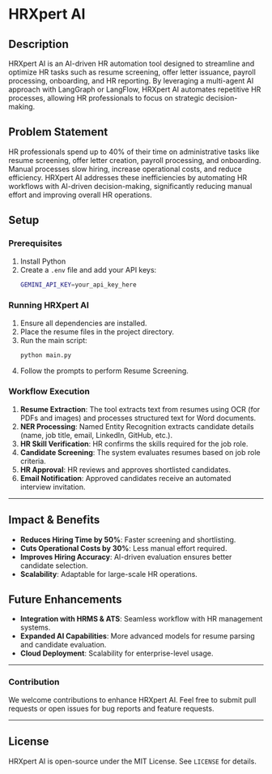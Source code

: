 # HRXpert AI

## Description
HRXpert AI is an AI-driven HR automation tool designed to streamline and optimize HR tasks such as resume screening, offer letter issuance, payroll processing, onboarding, and HR reporting. By leveraging a multi-agent AI approach with LangGraph or LangFlow, HRXpert AI automates repetitive HR processes, allowing HR professionals to focus on strategic decision-making.

## Problem Statement
HR professionals spend up to 40% of their time on administrative tasks like resume screening, offer letter creation, payroll processing, and onboarding. Manual processes slow hiring, increase operational costs, and reduce efficiency. HRXpert AI addresses these inefficiencies by automating HR workflows with AI-driven decision-making, significantly reducing manual effort and improving overall HR operations.

## Setup
### Prerequisites
1. Install Python 
2. Create a `.env` file and add your API keys:
   ```sh
   GEMINI_API_KEY=your_api_key_here
   ```

### Running HRXpert AI
1. Ensure all dependencies are installed.
2. Place the resume files in the project directory.
3. Run the main script:
   ```sh
   python main.py
   ```
4. Follow the prompts to perform Resume Screening.

### Workflow Execution
1. **Resume Extraction**: The tool extracts text from resumes using OCR (for PDFs and images) and processes structured text for Word documents.
2. **NER Processing**: Named Entity Recognition extracts candidate details (name, job title, email, LinkedIn, GitHub, etc.).
3. **HR Skill Verification**: HR confirms the skills required for the job role.
4. **Candidate Screening**: The system evaluates resumes based on job role criteria.
5. **HR Approval**: HR reviews and approves shortlisted candidates.
6. **Email Notification**: Approved candidates receive an automated interview invitation.

---

## Impact & Benefits
- **Reduces Hiring Time by 50%**: Faster screening and shortlisting.
- **Cuts Operational Costs by 30%**: Less manual effort required.
- **Improves Hiring Accuracy**: AI-driven evaluation ensures better candidate selection.
- **Scalability**: Adaptable for large-scale HR operations.

## Future Enhancements
- **Integration with HRMS & ATS**: Seamless workflow with HR management systems.
- **Expanded AI Capabilities**: More advanced models for resume parsing and candidate evaluation.
- **Cloud Deployment**: Scalability for enterprise-level usage.

---

### Contribution
We welcome contributions to enhance HRXpert AI. Feel free to submit pull requests or open issues for bug reports and feature requests.


---

## License
HRXpert AI is open-source under the MIT License. See `LICENSE` for details.

